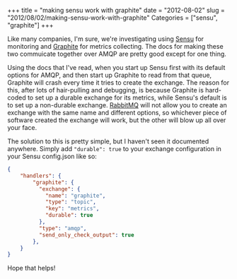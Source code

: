 +++
title = "making sensu work with graphite"
date = "2012-08-02"
slug = "2012/08/02/making-sensu-work-with-graphite"
Categories = ["sensu", "graphite"]
+++

Like many companies, I'm sure, we're investigating using [Sensu](http://www.sonian.com/cloud-monitoring-sensu/) for monitoring
and [Graphite](http://graphite.wikidot.com/) for metrics collecting. The docs for making these two commuicate together over AMQP
are pretty good except for one thing.

Using the docs that I've read, when you start up Sensu first with its default options for AMQP, and then start up Graphite
to read from that queue, Graphite will crash every time it tries to create the exchange. The reason for this, after lots of
hair-pulling and debugging, is because Graphite is hard-coded to set up a durable exchange for its metrics, while Sensu's default
is to set up a non-durable exchange. [RabbitMQ](http://rabbitmq.com/) will not allow you to create an exchange with the same name
and different options, so whichever piece of software created the exchange will work, but the other will blow up all over your
face.

The solution to this is pretty simple, but I haven't seen it documented anywhere. Simply add `"durable": true` to your exchange
configuration in your Sensu config.json like so:

```json
{
    "handlers": {
        "graphite": {
          "exchange": {
            "name": "graphite",
            "type": "topic",
            "key": "metrics",
            "durable": true
          },
          "type": "amqp",
          "send_only_check_output": true
        },
    }
}
```

Hope that helps!
